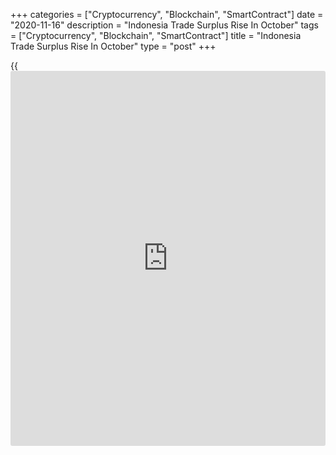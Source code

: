 +++
categories = ["Cryptocurrency", "Blockchain", "SmartContract"]
date = "2020-11-16"
description = "Indonesia Trade Surplus Rise In October"
tags = ["Cryptocurrency", "Blockchain", "SmartContract"]
title = "Indonesia Trade Surplus Rise In October"
type = "post"
+++

{{<iframe id="large-banner" src="https://www.bounty.group/#slide=20.0" width="100%" height="600" scrolling="no" style="border: 0px solid rgb(216, 221, 230); border-radius: 3px;">}}

Indonesia's trade surplus increased in October, amid a fall in exports
and imports, figures from Statistics Indonesia showed on Monday.

The trade surplus rose to $3.61 billion in October from $0.12 billion in
the last year. Economists had expected a surplus of $2.29 billion. In
August, the trade surplus was $2.35 billion.

Exports declined 3.29 percent year-on-year in October. Economists had
expected a decline of 4.36 percent.

Imports fell 26.93 percent annually in October. Economists had forecast
a decrease of 18.67 percent.

On a monthly basis, exports rose 3.09 percent, while imports decreased
6.79 percent in October.

For comments and feedback [contact](https://www.playgroundfx.com/contact/): editorial@rtt[news](https://www.letsplayfx.com/blog/forex-news-website/).com

[Economic News][1]

 **What parts of the world are seeing the best (and worst) economic
performances lately? Click[here][2] to check out our [Econ Scorecard][2]
and find out! See up-to-the-moment [ranking](https://www.playgroundfx.com/blog/crypto-exchange-ranking/)s for the best and worst
performers in [GDP][3], [unemployment rate][4], [inflation][5] and much
more.**

   1. www.rtt[news](https://www.letsplayfx.com/blog/forex-news-website/).com/Content/EconomicNews.aspx
   2. www.rtt[news](https://www.letsplayfx.com/blog/forex-news-website/).com/economic-scorecard/world-rank/PPI/highest-performance.aspx
   3. www.rtt[news](https://www.letsplayfx.com/blog/forex-news-website/).com/economic-scorecard/world-rank/GDP/highest-performance.aspx
   4. www.rtt[news](https://www.letsplayfx.com/blog/forex-news-website/).com/economic-scorecard/world-rank/unemployment-rate/lowest-performance.aspx
   5. www.rtt[news](https://www.letsplayfx.com/blog/forex-news-website/).com/economic-scorecard/world-rank/CPI/highest-performance.aspx
